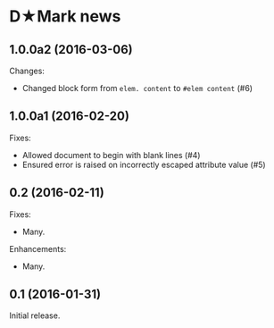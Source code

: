 # D★Mark news

## 1.0.0a2 (2016-03-06)

Changes:

* Changed block form from `elem. content` to `#elem content` (#6)

## 1.0.0a1 (2016-02-20)

Fixes:

* Allowed document to begin with blank lines (#4)
* Ensured error is raised on incorrectly escaped attribute value (#5)

## 0.2 (2016-02-11)

Fixes:

* Many.

Enhancements:

* Many.

## 0.1 (2016-01-31)

Initial release.
